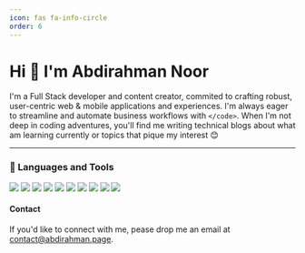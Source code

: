 ```yaml
---
icon: fas fa-info-circle
order: 6
---
```


# Hi 👋 I'm Abdirahman Noor

I'm a Full Stack developer and content creator, commited to crafting robust, user-centric web & mobile applications and experiences. I'm always eager to streamline and automate business workflows with `</code>`. When I'm not deep in coding adventures, you'll find me writing technical blogs about what am learning currently or topics that pique my interest 😊

---

### 🧰 Languages and Tools

<div>
  <img src="https://skillicons.dev/icons?i=typescript" />
  <img src="https://skillicons.dev/icons?i=javascript" />
  <img src="https://skillicons.dev/icons?i=react" />
  <img src="https://skillicons.dev/icons?i=tailwind" />
  <img src="https://skillicons.dev/icons?i=nodejs" />
  <img src="https://skillicons.dev/icons?i=postgresql" />
  <img src="https://skillicons.dev/icons?i=docker" />
  <img src="https://skillicons.dev/icons?i=git" />
  <img src="https://skillicons.dev/icons?i=linux" />
  <img src="https://skillicons.dev/icons?i=aws" />
</div>

#### Contact

If you'd like to connect with me, pease drop me an email at <a href="mailto:contact@abdirahman.page">contact@abdirahman.page.</a>
